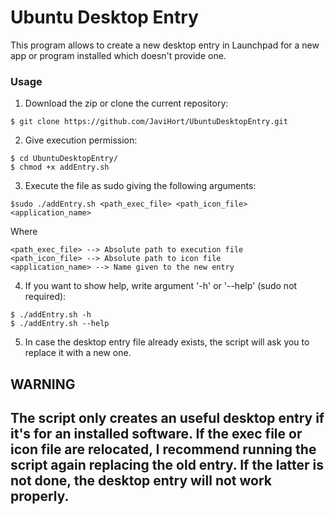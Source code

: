 # Ubuntu Desktop Entry

This program allows to create a new desktop entry in Launchpad for a new app or program installed which doesn't provide one.

### Usage
1. Download the zip or clone the current repository:
```
$ git clone https://github.com/JaviHort/UbuntuDesktopEntry.git
```
2. Give execution permission:
```
$ cd UbuntuDesktopEntry/
$ chmod +x addEntry.sh
```
3. Execute the file as sudo giving the following arguments:
```
$sudo ./addEntry.sh <path_exec_file> <path_icon_file> <application_name>
```
Where
```
<path_exec_file> --> Absolute path to execution file
<path_icon_file> --> Absolute path to icon file
<application_name> --> Name given to the new entry
```

4. If you want to show help, write argument '-h' or '--help' (sudo not required):
```
$ ./addEntry.sh -h
$ ./addEntry.sh --help
```
5. In case the desktop entry file already exists, the script will ask you to replace it with a new one.

## WARNING
## The script only creates an useful desktop entry if it's for an installed software. If the exec file or icon file are relocated, I recommend running the script again replacing the old entry. If the latter is not done, the desktop entry will not work properly.
